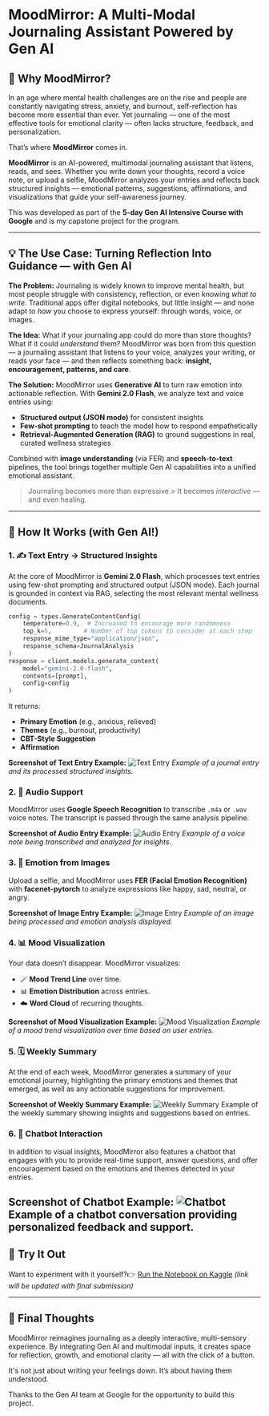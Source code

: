 
# MoodMirror: A Multi-Modal Journaling Assistant Powered by Gen AI

## 🧠 Why MoodMirror?

In an age where mental health challenges are on the rise and people are constantly navigating stress, anxiety, and burnout, self-reflection has become more essential than ever. Yet journaling — one of the most effective tools for emotional clarity — often lacks structure, feedback, and personalization.

That’s where **MoodMirror** comes in.

**MoodMirror** is an AI-powered, multimodal journaling assistant that listens, reads, and sees. Whether you write down your thoughts, record a voice note, or upload a selfie, MoodMirror analyzes your entries and reflects back structured insights — emotional patterns, suggestions, affirmations, and visualizations that guide your self-awareness journey.

This was developed as part of the **5-day Gen AI Intensive Course with Google** and is my capstone project for the program.

---

## 💡 The Use Case: Turning Reflection Into Guidance — with Gen AI

**The Problem:** Journaling is widely known to improve mental health, but most people struggle with consistency, reflection, or even knowing *what to write*. Traditional apps offer digital notebooks, but little insight — and none adapt to *how* you choose to express yourself: through words, voice, or images.

**The Idea:** What if your journaling app could do more than store thoughts? What if it could *understand* them? MoodMirror was born from this question — a journaling assistant that listens to your voice, analyzes your writing, or reads your face — and then reflects something back: **insight, encouragement, patterns, and care**.

**The Solution:** MoodMirror uses **Generative AI** to turn raw emotion into actionable reflection. With **Gemini 2.0 Flash**, we analyze text and voice entries using:

- **Structured output (JSON mode)** for consistent insights
- **Few-shot prompting** to teach the model how to respond empathetically
- **Retrieval-Augmented Generation (RAG)** to ground suggestions in real, curated wellness strategies

Combined with **image understanding** (via FER) and **speech-to-text** pipelines, the tool brings together multiple Gen AI capabilities into a unified emotional assistant.

> Journaling becomes more than expressive.> It becomes *interactive* — and even healing.

---

## 🔧 How It Works (with Gen AI!)

### 1. ✍️ Text Entry → Structured Insights

At the core of MoodMirror is **Gemini 2.0 Flash**, which processes text entries using few-shot prompting and structured output (JSON mode). Each journal is grounded in context via RAG, selecting the most relevant mental wellness documents.

```python
config = types.GenerateContentConfig(
    temperature=0.9,  # Increased to encourage more randomness
    top_k=5,         # Number of top tokens to consider at each step
    response_mime_type="application/json",
    response_schema=JournalAnalysis
)
response = client.models.generate_content(
    model="gemini-2.0-flash",
    contents=[prompt],
    config=config
)
```

It returns:

- **Primary Emotion** (e.g., anxious, relieved)
- **Themes** (e.g., burnout, productivity)
- **CBT-Style Suggestion**
- **Affirmation**

**Screenshot of Text Entry Example:**
![Text Entry](./img/text.png.png)
*Example of a journal entry and its processed structured insights.*

### 2. 🎤 Audio Support

MoodMirror uses **Google Speech Recognition** to transcribe `.m4a` or `.wav` voice notes. 
The transcript is passed through the same analysis pipeline.

**Screenshot of Audio Entry Example:**
![Audio Entry](img/audio.png)
*Example of a voice note being transcribed and analyzed for insights.*

### 3. 📸 Emotion from Images

Upload a selfie, and MoodMirror uses **FER (Facial Emotion Recognition)** with **facenet-pytorch** to analyze expressions like happy, sad, neutral, or angry.

**Screenshot of Image Entry Example:**
![Image Entry](img/image.png)
*Example of an image being processed and emotion analysis displayed.*

### 4. 📊 Mood Visualization

Your data doesn’t disappear. MoodMirror visualizes:

- 🪄 **Mood Trend Line** over time.
- 📊 **Emotion Distribution** across entries.
- ☁️ **Word Cloud** of recurring thoughts.

**Screenshot of Mood Visualization Example:**
![Mood Visualization](img/trend.png)
*Example of a mood trend visualization over time based on user entries.*


### 5. 🗓 Weekly Summary
At the end of each week, MoodMirror generates a summary of your emotional journey, highlighting the primary emotions and themes that emerged, as well as any actionable suggestions for improvement.

**Screenshot of Weekly Summary Example:**
![Weekly Summary](img/weekly.png)
Example of the weekly summary showing insights and suggestions based on entries.

### 6. 💬 Chatbot Interaction
In addition to visual insights, MoodMirror also features a chatbot that engages with you to provide real-time support, answer questions, and offer encouragement based on the emotions and themes detected in your entries.

**Screenshot of Chatbot Example:**
![Chatbot](img/chatbot.png)
Example of a chatbot conversation providing personalized feedback and support.
---

## 🔗 Try It Out

Want to experiment with it yourself?👉 [Run the Notebook on Kaggle](https://www.kaggle.com/code/saharbadihi/moodmirror-capstone-project) *(link will be updated with final submission)*

---

## 💬 Final Thoughts

MoodMirror reimagines journaling as a deeply interactive, multi-sensory experience. By integrating Gen AI and multimodal inputs, it creates space for reflection, growth, and emotional clarity — all with the click of a button.

It's not just about writing your feelings down. It’s about having them understood.

Thanks to the Gen AI team at Google for the opportunity to build this project.
